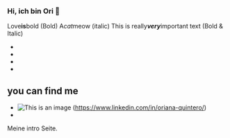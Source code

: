 ### Hi, ich bin Ori :honeybee:

Love**is**bold  (Bold)
A*cat*meow  (italic)
This is really***very***important text (Bold & Italic)

-
-
-
-

## you can find me
- ![This is an image](https://img.shields.io/badge/LinkedIn-0077B5?style=for-the-badge&logo=linkedin&logoColor=white) (https://www.linkedin.com/in/oriana-quintero/)
-

Meine intro Seite.
